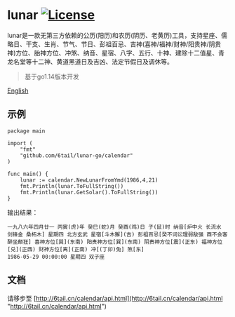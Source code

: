 # lunar [![License](https://img.shields.io/badge/license-MIT-4EB1BA.svg?style=flat-square)](https://github.com/6tail/lunar-go/blob/master/LICENSE)

lunar是一款无第三方依赖的公历(阳历)和农历(阴历、老黄历)工具，支持星座、儒略日、干支、生肖、节气、节日、彭祖百忌、吉神(喜神/福神/财神/阳贵神/阴贵神)方位、胎神方位、冲煞、纳音、星宿、八字、五行、十神、建除十二值星、青龙名堂等十二神、黄道黑道日及吉凶、法定节假日及调休等。

> 基于go1.14版本开发

[English](https://github.com/6tail/lunar-go/blob/master/README_EN.md)

## 示例

    package main
 
    import (
        "fmt"
        "github.com/6tail/lunar-go/calendar"
    )
     
    func main() {
        lunar := calendar.NewLunarFromYmd(1986,4,21)
        fmt.Println(lunar.ToFullString())
        fmt.Println(lunar.GetSolar().ToFullString())
    }

输出结果：

    一九八六年四月廿一 丙寅(虎)年 癸巳(蛇)月 癸酉(鸡)日 子(鼠)时 纳音[炉中火 长流水 剑锋金 桑柘木] 星期四 北方玄武 星宿[斗木獬](吉) 彭祖百忌[癸不词讼理弱敌强 酉不会客醉坐颠狂] 喜神方位[巽](东南) 阳贵神方位[巽](东南) 阴贵神方位[震](正东) 福神方位[兑](正西) 财神方位[离](正南) 冲[(丁卯)兔] 煞[东]
    1986-05-29 00:00:00 星期四 双子座

## 文档

请移步至 [http://6tail.cn/calendar/api.html](http://6tail.cn/calendar/api.html "http://6tail.cn/calendar/api.html")
